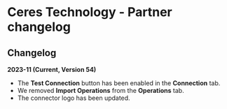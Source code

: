 # Ceres Technology - Partner changelog 

<head>
  <meta name="guidename" content="Integration"/>
  <meta name="context" content="GUID-9f0676ac-402b-49a9-a464-026d409cdacd"/>
</head>

## Changelog

**2023-11 (Current, Version 54)**

- The **Test Connection** button has been enabled in the **Connection** tab.
- We removed **Import Operations** from the **Operations** tab.
- The connector logo has been updated.